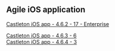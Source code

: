 ## Agile iOS application
[Castleton iOS app - 4.6.2 - 17 - Enterprise](itms-services://?action=download-manifest&url=https://dl.dropboxusercontent.com/s/61mvx9gafyjl2bg/MRI-Agile-4.6.2-17.plist)  

[Castleton iOS app - 4.6.3 - 6](itms-services://?action=download-manifest&url=https://dl.dropboxusercontent.com/s/hfj70rg7dof293c/MRI-Agile-4.6.3-6.plist)  
[Castleton iOS app - 4.6.4 - 3](itms-services://?action=download-manifest&url=https://dl.dropboxusercontent.com/s/v0vd0tp1g2dzmhr/MRI-Agile-4.6.4-3.plist)  
